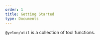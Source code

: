 ```yaml
---
order: 1
title: Getting Started
type: Documents
---
```


`@yelon/util` is a collection of tool functions.
